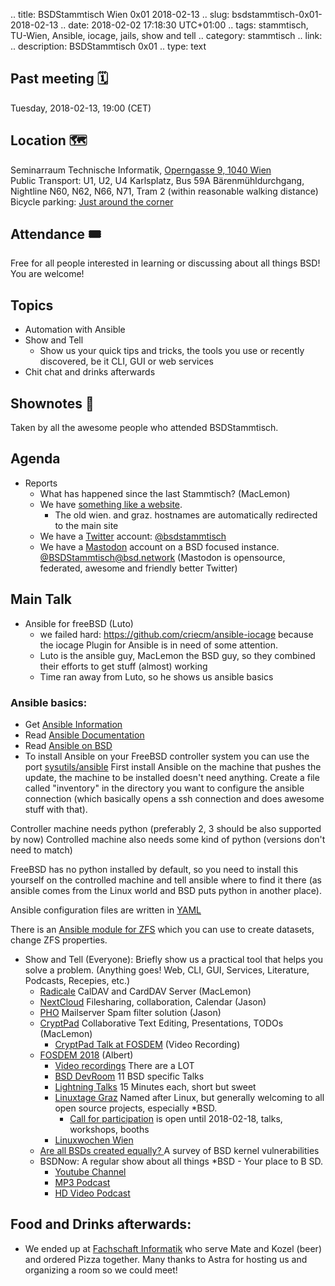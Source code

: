 .. title: BSDStammtisch Wien 0x01 2018-02-13
.. slug: bsdstammtisch-0x01-2018-02-13
.. date: 2018-02-02 17:18:30 UTC+01:00
.. tags: stammtisch, TU-Wien, Ansible, iocage, jails, show and tell
.. category: stammtisch
.. link: 
.. description: BSDStammtisch 0x01
.. type: text

## Past meeting 🗓
Tuesday, 2018-02-13, 19:00 (CET)

## Location 🗺
Seminarraum Technische Informatik, [Operngasse 9, 1040 Wien](https://www.openstreetmap.org/node/419270986#map=18/48.19964/16.36698&layers=C)  
Public Transport: U1, U2, U4 Karlsplatz, Bus 59A Bärenmühldurchgang, Nightline N60, N62, N66, N71, Tram 2 (within reasonable walking distance)
Bicycle parking: [Just around the corner](https://www.openstreetmap.org/node/419270986#map=18/48.19964/16.36698&layers=C)  

## Attendance 🎟
Free for all people interested in learning or discussing about all things BSD! You are welcome!

## Topics 
- Automation with Ansible
- Show and Tell
	- Show us your quick tips and tricks, the tools you use or recently discovered, be it CLI, GUI or web services
- Chit chat and drinks afterwards

## Shownotes 📝
Taken by all the awesome people who attended BSDStammtisch.

## Agenda
- Reports
	- What has happened since the last Stammtisch? (MacLemon)
  - We have [something like a website](/).
  	- The old wien. and graz. hostnames are automatically redirected to the main site
  - We have a [Twitter](https://twitter.com/) account: [@bsdstammtisch](https://twitter.com/bsdstammtisch)
  - We have a [Mastodon](https://mastodon.social/about) account on a BSD focused instance. [@BSDStammtisch@bsd.network](https://bsd.network/@bsdstammtisch) (Mastodon is opensource, federated, awesome and friendly better Twitter)

## Main Talk
- Ansible for freeBSD (Luto)
  - we failed hard: https://github.com/criecm/ansible-iocage because the iocage Plugin for Ansible is in need of some attention.
  - Luto is the ansible guy, MacLemon the BSD guy, so they combined their efforts to get stuff (almost) working
  - Time ran away from Luto, so he shows us ansible basics

### Ansible basics:
- Get [Ansible Information](https://www.ansible.com/ "Ansible is simple IT automation")
- Read [Ansible Documentation](https://docs.ansible.com/ "Ansible Documentation")
- Read [Ansible on BSD](http://docs.ansible.com/ansible/latest/intro_bsd.html)
- To install Ansible on your FreeBSD controller system you can use the port [sysutils/ansible](https://www.freshports.org/sysutils/ansible/ "ansible Radically simple IT automation")
First install Ansible on the machine that pushes the update, the machine to be installed doesn't need anything. Create a file called "inventory" in the directory you want to configure the ansible connection (which basically opens a ssh connection and does awesome stuff with that). 

Controller machine needs python (preferably 2, 3 should be also supported by now)
Controlled machine also needs some kind of python (versions don't need to match)

FreeBSD has no python installed by default, so you need to install this yourself on the controlled machine and tell ansible where to find it there (as ansible comes from the Linux world and BSD puts python in another place).

Ansible configuration files are written in [YAML](https://en.wikipedia.org/wiki/YAML "Wikipedia: YAML Ain't Markup Language")

There is an [Ansible module for ZFS](https://docs.ansible.com/ansible/latest/zfs_module.html "zfs - Manage zfs") which you can use to create datasets, change ZFS properties.

- Show and Tell (Everyone): Briefly show us a practical tool that helps you solve a problem. (Anything goes! Web, CLI, GUI, Services, Literature, Podcasts, Recepies, etc.)
	- [Radicale](https://radicale.org/) CalDAV and CardDAV Server (MacLemon)
  - [NextCloud](https://nextcloud.com) Filesharing, collaboration, Calendar (Jason)
  - [PHO](https://www.purplehat.org/) Mailserver Spam filter solution (Jason)
  - [CryptPad](https://cryptpad.fr) Collaborative Text Editing, Presentations, TODOs (MacLemon)
  	- [CryptPad Talk at FOSDEM](https://fosdem.org/2018/schedule/event/cryptpad/) (Video Recording)
  - [FOSDEM 2018](https://fosdem.org/2018/)  (Albert)
  	- [Video recordings](https://video.fosdem.org/2018/) There are a LOT
    - [BSD DevRoom](https://fosdem.org/2018/schedule/track/bsd/) 11 BSD specific Talks
    - [Lightning Talks](https://fosdem.org/2018/schedule/track/lightning_talks/) 15 Minutes each, short but sweet
    - [Linuxtage Graz](https://www.linuxtage.at/) Named after Linux, but generally welcoming to all open source projects, especially \*BSD.
    	- [Call for participation](https://www.linuxtage.at/call-for-lectures/) is open until 2018-02-18, talks, workshops, booths
	- [Linuxwochen Wien](https://www.linuxwochen.at/Wien/)
  - [Are all BSDs created equally? ](https://media.ccc.de/v/34c3-8968-are_all_bsds_created_equally) A survey of BSD kernel vulnerabilities
  - BSDNow: A regular show about all things \*BSD - Your place to B SD.
  	- [Youtube Channel](https://www.youtube.com/playlist?list=PLUW3LUwQvegyqk2Iqi-YD7Do-AyD4W0s1)
    - [MP3 Podcast](https://itunes.apple.com/at/podcast/bsd-now-mp3/id701045710?l=en&mt=2)
    - [HD Video Podcast](https://itunes.apple.com/at/podcast/bsd-now-hd/id850665429?l=en&mt=2)
  

## Food and Drinks afterwards:
- We ended up at [Fachschaft Informatik](https://www.fsinf.at/) who serve Mate and Kozel (beer) and ordered Pizza together. Many thanks to Astra for hosting us and organizing a room so we could meet!
